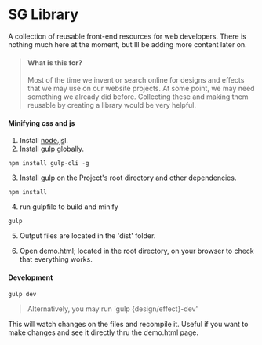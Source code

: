 # SG Library

A collection of reusable front-end resources for web developers.
There is nothing much here at the moment, but Ill be adding more content later on.

> #### What is this for?
>Most of the time we invent or search online for designs and effects that we may use on our website projects. At some point, we may need something we already did before. Collecting these and making them reusable by creating a library would be very helpful.

#### Minifying css and js

1. Install [node.js](https://nodejs.org)l.
2. Install gulp globally.
```
npm install gulp-cli -g
```
3. Install gulp on the Project's root directory and other dependencies.
```
npm install
```
4. run gulpfile to build and minify
```
gulp
```
5. Output files are located in the 'dist' folder.

6. Open demo.html; located in the root directory, on your browser to check that everything works.

#### Development
```
gulp dev
```
> Alternatively, you may run 'gulp {design/effect}-dev'

This will watch changes on the files and recompile it. Useful if you want to make changes and see it directly thru the demo.html page.







